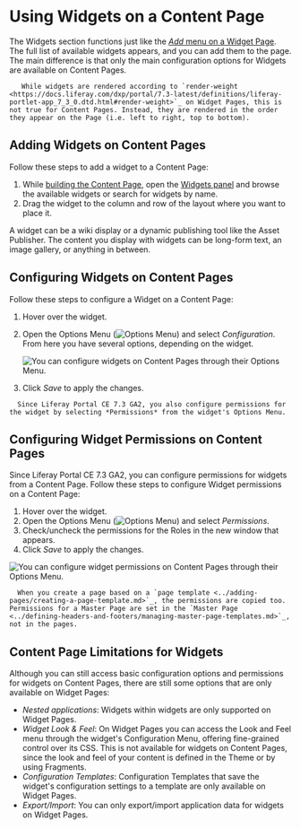 # Using Widgets on a Content Page

The Widgets section functions just like the [*Add* menu on a Widget Page](../using-widget-pages/adding-widgets-to-a-page.md). The full list of available widgets appears, and you can add them to the page. The main difference is that only the main configuration options for Widgets are available on Content Pages.

```note::
   While widgets are rendered according to `render-weight <https://docs.liferay.com/dxp/portal/7.3-latest/definitions/liferay-portlet-app_7_3_0.dtd.html#render-weight>`_ on Widget Pages, this is not true for Content Pages. Instead, they are rendered in the order they appear on the Page (i.e. left to right, top to bottom).
```

## Adding Widgets on Content Pages

Follow these steps to add a widget to a Content Page:

1. While [building the Content Page](./building-content-pages.md), open the [Widgets panel](./editing-content-pages.md#widgets) and browse the available widgets or search for widgets by name.
1. Drag the widget to the column and row of the layout where you want to place it.

A widget can be a wiki display or a dynamic publishing tool like the Asset Publisher. The content you display with widgets can be long-form text, an image gallery, or anything in between.

## Configuring Widgets on Content Pages

Follow these steps to configure a Widget on a Content Page:

1. Hover over the widget.
1. Open the Options Menu (![Options Menu](../../../images/icon-app-options.png)) and select *Configuration*. From here you have several options, depending on the widget.

    ![You can configure widgets on Content Pages through their Options Menu.](./using-widgets-on-a-content-page/images/01.png)

1. Click *Save* to apply the changes.

```note::
  Since Liferay Portal CE 7.3 GA2, you also configure permissions for the widget by selecting *Permissions* from the widget's Options Menu.
```

## Configuring Widget Permissions on Content Pages

Since Liferay Portal CE 7.3 GA2, you can configure permissions for widgets from a Content Page. Follow these steps to configure Widget permissions on a Content Page:

1. Hover over the widget.
1. Open the Options Menu (![Options Menu](../../../images/icon-app-options.png)) and select *Permissions*.
1. Check/uncheck the permissions for the Roles in the new window that appears.
1. Click *Save* to apply the changes.

![You can configure widget permissions on Content Pages through their Options Menu.](./using-widgets-on-a-content-page/images/02.png)

```note::
  When you create a page based on a `page template <../adding-pages/creating-a-page-template.md>`_, the permissions are copied too. Permissions for a Master Page are set in the `Master Page <../defining-headers-and-footers/managing-master-page-templates.md>`_, not in the pages.
```

## Content Page Limitations for Widgets

Although you can still access basic configuration options and permissions for widgets on Content Pages, there are still some options that are only available on Widget Pages:

* *Nested applications*: Widgets within widgets are only supported on Widget Pages.
* *Widget Look & Feel*: On Widget Pages you can access the Look and Feel menu through the  widget's Configuration Menu, offering fine-grained control over its CSS. This is not available for widgets on Content Pages, since the look and feel of your content is defined in the Theme or by using Fragments.
* *Configuration Templates*: Configuration Templates that save the widget's configuration settings to a template are only available on Widget Pages.
* *Export/Import*: You can only export/import application data for widgets on Widget Pages.
